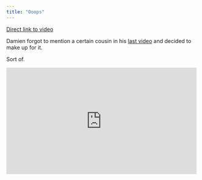 ```yaml
---
title: "Ooops"
---
```

<p><a href="http://vimeo.com/8069536">Direct link to video</a></p>
<p>Damien forgot to mention a certain cousin in his <a href="http://www.mennoboy.com/damien/2009/12/04/learning-to-speak-like-a-2-5-year-old/">last video</a> and decided to make up for it.</p>
<p>Sort of.</p>

<iframe src="http://player.vimeo.com/video/8069536?byline=0&amp;portrait=0&amp;badge=0" width="500" height="281" frameborder="0" webkitAllowFullScreen mozallowfullscreen allowFullScreen></iframe>
